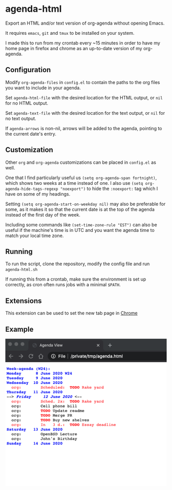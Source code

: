 # agenda-html

Export an HTML and/or text version of org-agenda without opening Emacs.

It requires `emacs`, `git` and `tmux` to be installed on your system.

I made this to run from my crontab every ~15 minutes in order to have my home page in firefox and chrome as an up-to-date version of my org-agenda.

## Configuration

Modify `org-agenda-files` in `config.el` to contain the paths to the org files you want to include in your agenda.

Set `agenda-html-file` with the desired location for the HTML output, or `nil` for no HTML output.

Set `agenda-text-file` with the desired location for the text output, or `nil` for no text output.

If `agenda-arrows` is non-nil, arrows will be added to the agenda, pointing to the current date's entry.

## Customization

Other `org` and `org-agenda` customizations can be placed in `config.el` as well.

One that I find particularly useful us `(setq org-agenda-span fortnight)`, which shows two weeks at a time instead of one.
I also use `(setq org-agenda-hide-tags-regexp "noexport")` to hide the `:noexport:` tag which I have on some of my headings.

Setting `(setq org-agenda-start-on-weekday nil)` may also be preferable for some, as it makes it so that the current date is at the top of the agenda instead of the first day of the week.

Including some commands like `(set-time-zone-rule "EST")` can also be useful if the machine's time is in UTC and you want the agenda time to match your local time zone.

## Running

To run the script, clone the repository, modify the config file and run `agenda-html.sh`

If running this from a crontab, make sure the environment is set up correctly, as cron often runs jobs with a minimal `$PATH`.

## Extensions

This extension can be used to set the new tab page in [Chrome](https://chrome.google.com/webstore/detail/custom-new-tab-url/mmjbdbjnoablegbkcklggeknkfcjkjia)

## Example

![Example agenda export](example.png)
